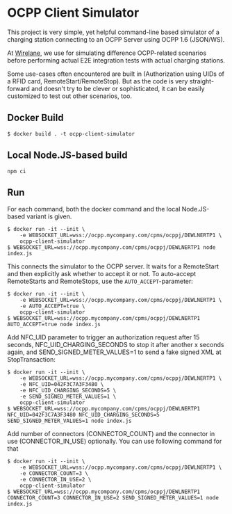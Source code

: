 # OCPP Client Simulator

This project is very simple, yet helpful command-line based simulator of a charging station connecting to an OCPP Server using OCPP 1.6 (JSON/WS).

At [Wirelane](https://www.wirelane.com), we use for simulating difference OCPP-related scenarios before performing actual E2E integration tests with actual charging stations.

Some use-cases often encountered are built in (Authorization using UIDs of a RFID card, RemoteStart/RemoteStop). But as the code is very straight-forward and doesn't try to be clever or sophisticated, it can be easily customized to test out other scenarios, too.

## Docker Build

```shell
$ docker build . -t ocpp-client-simulator
```

## Local Node.JS-based build

```shell
npm ci
```

## Run

For each command, both the docker command and the local Node.JS-based variant is given.

```shell
$ docker run -it --init \
    -e WEBSOCKET_URL=wss://ocpp.mycompany.com/cpms/ocppj/DEWLNERTP1 \
    ocpp-client-simulator
$ WEBSOCKET_URL=wss://ocpp.mycompany.com/cpms/ocppj/DEWLNERTP1 node index.js
```

This connects the simulator to the OCPP server. It waits for a RemoteStart and then explicitly ask whether to accept it or not.
To auto-accept RemoteStarts and RemoteStops, use the `AUTO_ACCEPT`-parameter:

```shell
$ docker run -it --init \
    -e WEBSOCKET_URL=wss://ocpp.mycompany.com/cpms/ocppj/DEWLNERTP1 \
    -e AUTO_ACCEPT=true \
    ocpp-client-simulator
$ WEBSOCKET_URL=wss://ocpp.mycompany.com/cpms/ocppj/DEWLNERTP1 AUTO_ACCEPT=true node index.js
```

Add NFC_UID parameter to trigger an authorization request after 15 seconds, NFC_UID_CHARGING_SECONDS to stop it after another x seconds again, and SEND_SIGNED_METER_VALUES=1 to send a fake signed XML at StopTransaction:
```shell
$ docker run -it --init \
    -e WEBSOCKET_URL=wss://ocpp.mycompany.com/cpms/ocppj/DEWLNERTP1 \
    -e NFC_UID=042F3C7A3F3480 \
    -e NFC_UID_CHARGING_SECONDS=5 \
    -e SEND_SIGNED_METER_VALUES=1 \
    ocpp-client-simulator
$ WEBSOCKET_URL=wss://ocpp.mycompany.com/cpms/ocppj/DEWLNERTP1 NFC_UID=042F3C7A3F3480 NFC_UID_CHARGING_SECONDS=5 SEND_SIGNED_METER_VALUES=1 node index.js
```

Add number of connectors (CONNECTOR_COUNT) and the connector in use (CONNECTOR_IN_USE) optionally. You can use following command for that
```shell
$ docker run -it --init \
    -e WEBSOCKET_URL=wss://ocpp.mycompany.com/cpms/ocppj/DEWLNERTP1 \
    -e CONNECTOR_COUNT=3 \
    -e CONNECTOR_IN_USE=2 \
    ocpp-client-simulator
$ WEBSOCKET_URL=wss://ocpp.mycompany.com/cpms/ocppj/DEWLNERTP1 CONNECTOR_COUNT=3 CONNECTOR_IN_USE=2 SEND_SIGNED_METER_VALUES=1 node index.js
```
